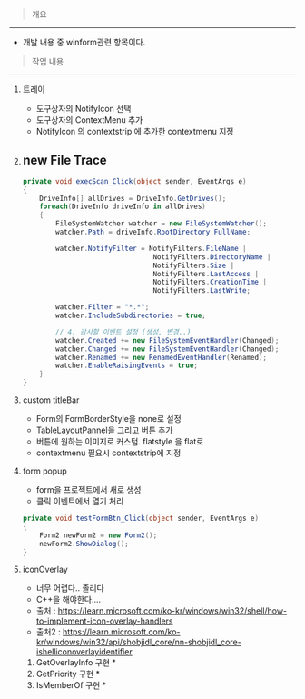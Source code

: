 > 개요
---
* 개발 내용 중 winform관련 항목이다.


> 작업 내용
---
1. 트레이
    - 도구상자의 NotifyIcon 선택
    - 도구상자의 ContextMenu 추가
    - NotifyIcon 의 contextstrip 에 추가한 contextmenu 지정

2. new File Trace
    - 
    ```cs
    private void execScan_Click(object sender, EventArgs e)
    {
        DriveInfo[] allDrives = DriveInfo.GetDrives();
        foreach(DriveInfo driveInfo in allDrives)
        {
            FileSystemWatcher watcher = new FileSystemWatcher();
            watcher.Path = driveInfo.RootDirectory.FullName;

            watcher.NotifyFilter = NotifyFilters.FileName |
                                    NotifyFilters.DirectoryName |
                                    NotifyFilters.Size |
                                    NotifyFilters.LastAccess |
                                    NotifyFilters.CreationTime |
                                    NotifyFilters.LastWrite;

            watcher.Filter = "*.*";
            watcher.IncludeSubdirectories = true;

            // 4. 감시할 이벤트 설정 (생성, 변경..)
            watcher.Created += new FileSystemEventHandler(Changed);
            watcher.Changed += new FileSystemEventHandler(Changed);
            watcher.Renamed += new RenamedEventHandler(Renamed);
            watcher.EnableRaisingEvents = true;
        }
    }
    ```

3. custom titleBar
    - Form의 FormBorderStyle을 none로 설정
    - TableLayoutPannel을 그리고 버튼 추가
    - 버튼에 원하는 이미지로 커스텀. flatstyle 을 flat로
    - contextmenu 필요시 contextstrip에 지정


4. form popup
    - form을 프로젝트에서 새로 생성
    - 클릭 이벤트에서 열기 처리
    ```cs
    private void testFormBtn_Click(object sender, EventArgs e)
    {
        Form2 newForm2 = new Form2();
        newForm2.ShowDialog();
    }
    ```   
 

 5. iconOverlay
    - 너무 어렵다.. 졸리다
    - C++을 해야한다....
    - 출처 : https://learn.microsoft.com/ko-kr/windows/win32/shell/how-to-implement-icon-overlay-handlers
    - 출처2 : https://learn.microsoft.com/ko-kr/windows/win32/api/shobjidl_core/nn-shobjidl_core-ishelliconoverlayidentifier
    1. GetOverlayInfo 구현
        * 
    2. GetPriority 구현
        * 
    3. IsMemberOf 구현
        * 